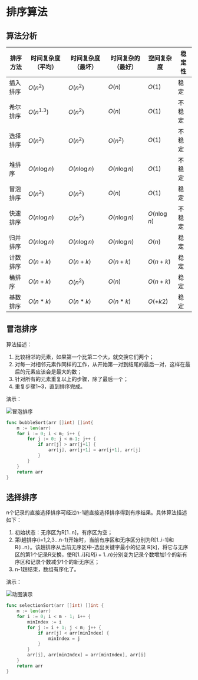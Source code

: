 # 排序算法

## 算法分析

|排序方法|时间复杂度（平均）|时间复杂度（最坏）|时间复杂的（最好）|空间复杂度|稳定性|
|---|---|---|---|---|---|
|插入排序|$O(n^2)$|$O(n^2)$|$O(n)$|$O(1)$|稳定|
|希尔排序|$O(n^{1.3})$|$O(n^2)$|$O(n)$|$O(1)$|不稳定|
|选择排序|$O(n^2)$|$O(n^2)$|$O(n^2)$|$O(1)$|不稳定|
|堆排序|$O(n\log n)$|$O(n\log n)$|$O(n\log n)$|$O(1)$|不稳定|
|冒泡排序|$O(n^2)$|$O(n^2)$|$O(n)$|$O(1)$|稳定|
|快速排序|$O(n\log n)$|$O(n^2)$|$O(n\log n)$|$O(n\log n)$|不稳定|
|归并排序|$O(n\log n)$|$O(n\log n)$|$O(n\log n)$|$O(n)$|稳定|
|计数排序|$O(n+k)$|$O(n+k)$|$O(n+k)$|$O(n+k)$|稳定|
|桶排序|$O(n+k)$|$O(n^2)$|$O(n)$|$O(n+k)$|稳定|
|基数排序|$O(n*k)$|$O(n*k)$|$O(n*k)$|$O(+k2)$|稳定|

## 冒泡排序

算法描述：

1. 比较相邻的元素，如果第一个比第二个大，就交换它们两个；
2. 对每一对相邻元素作同样的工作，从开始第一对到结尾的最后一对，这样在最后的元素应该会是最大的数；
3. 针对所有的元素重复以上的步骤，除了最后一个；
4. 重复步骤1~3，直到排序完成。

演示：

![冒泡排序](https://images2017.cnblogs.com/blog/849589/201710/849589-20171015223238449-2146169197.gif)

```go
func bubbleSort(arr []int) []int{
    m := len(arr)
    for i := 0; i < m; i++ {
        for j := 0; j < m-1; j++ {
            if arr[j] > arr[j+1] {
                arr[j], arr[j+1] = arr[j+1], arr[j]
            }
        }
    }
    return arr
}
```

## 选择排序

n个记录的直接选择排序可经过n-1趟直接选择排序得到有序结果。具体算法描述如下：

1. 初始状态：无序区为R[1..n]，有序区为空；
2. 第i趟排序(i=1,2,3…n-1)开始时，当前有序区和无序区分别为R[1..i-1]和R(i..n）。该趟排序从当前无序区中-选出关键字最小的记录 R[k]，将它与无序区的第1个记录R交换，使R[1..i]和$R[i+1..n)$分别变为记录个数增加1个的新有序区和记录个数减少1个的新无序区；
3. n-1趟结束，数组有序化了。

演示：

![动图演示](https://images2017.cnblogs.com/blog/849589/201710/849589-20171015224719590-1433219824.gif)

```go
func selectionSort(arr []int) []int {
    m := len(arr)
    for i := 0; i < m - 1; i++ {
        minIndex := i
        for j := i + 1; j < m; j++ {
            if arr[j] < arr[minIndex] {
                minIndex = j
            }
        }
        arr[i], arr[minIndex] = arr[minIndex], arr[i]
    }
    return arr
}
```
